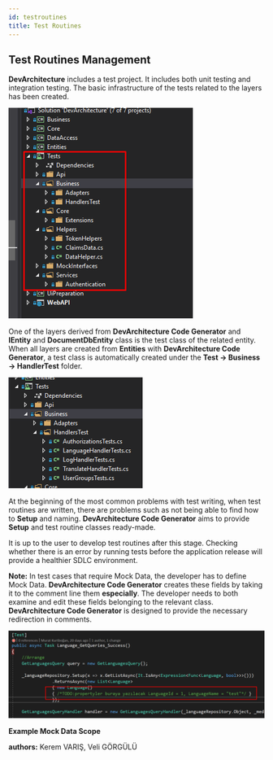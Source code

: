 ```yaml
---
id: testroutines
title: Test Routines
---
```


## Test Routines Management

**DevArchitecture** includes a test project. It includes both unit testing
and integration testing. The basic infrastructure of the tests related
to the layers has been created.

![](./../media/image99.png)

One of the layers derived from **DevArchitecture Code Generator** and **IEntity** and **DocumentDbEntity**
class is the test class of the related entity. When all layers are created from **Entities** with
**DevArchitecture Code Generator**, a test class is automatically created under the
**Test -> Business -> HandlerTest** folder.

![](./../media/image100.png)

At the beginning of the most common problems with test writing, when test routines are written,
there are problems such as not being able to find how to **Setup** and naming.
**DevArchitecture Code Generator** aims to provide **Setup** and test routine classes ready-made.

It is up to the user to develop test routines after this stage.
Checking whether there is an error by running tests before the
application release will provide a healthier SDLC environment.

**Note:** In test cases that require Mock Data, the developer has to define Mock Data.
**DevArchitecture Code Generator** creates these fields by taking it to the comment line them **especially**.
The developer needs to both examine and edit these fields belonging to the relevant class.
**DevArchitecture Code Generator** is designed to provide the necessary redirection in comments.

![](./../media/image101.png)

**Example Mock Data Scope**

**authors:** Kerem VARIŞ, Veli GÖRGÜLÜ